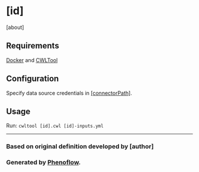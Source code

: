 # [id]

[about]

## Requirements

[Docker](https://docs.docker.com/install/) and [CWLTool](https://github.com/common-workflow-language/cwltool#install)

## Configuration

Specify data source credentials in [[connectorPath]]([connectorPath]).

## Usage

Run: `cwltool [id].cwl [id]-inputs.yml`

***

### Based on original definition developed by [author]
### Generated by [Phenoflow](https://kclhi.org/phenoflow).
